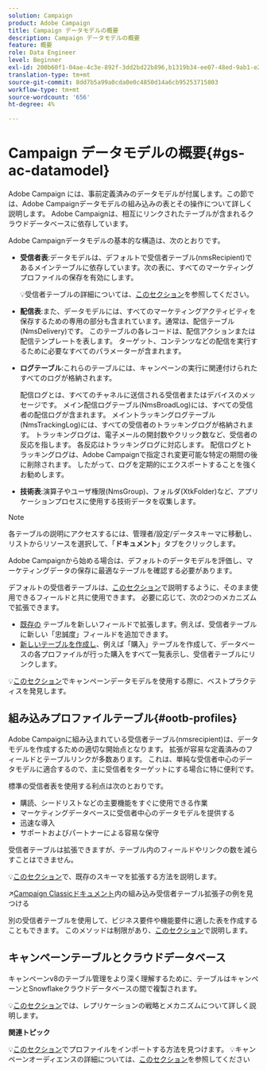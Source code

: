 ```yaml
---
solution: Campaign
product: Adobe Campaign
title: Campaign データモデルの概要
description: Campaign データモデルの概要
feature: 概要
role: Data Engineer
level: Beginner
exl-id: 200b60f1-04ae-4c3e-892f-3dd2bd22b896,b1319b34-ee07-48ed-9ab1-e2d12d3d99f8
translation-type: tm+mt
source-git-commit: 8dd7b5a99a0cda0e0c4850d14a6cb95253715803
workflow-type: tm+mt
source-wordcount: '656'
ht-degree: 4%

---
```


# Campaign データモデルの概要{#gs-ac-datamodel}

Adobe Campaign には、事前定義済みのデータモデルが付属します。この節では、Adobe Campaignデータモデルの組み込みの表とその操作について詳しく説明します。 Adobe Campaignは、相互にリンクされたテーブルが含まれるクラウドデータベースに依存しています。

Adobe Campaignデータモデルの基本的な構造は、次のとおりです。

* **受信者表**:データモデルは、デフォルトで受信者テーブル(nmsRecipient)であるメインテーブルに依存しています。次の表に、すべてのマーケティングプロファイルの保存を有効にします。

   :bulb:受信者テーブルの詳細については、[このセクション](#ootb-profiles)を参照してください。

* **配信表**:また、データモデルには、すべてのマーケティングアクティビティを保存するための専用の部分も含まれています。通常は、配信テーブル(NmsDelivery)です。 このテーブルの各レコードは、配信アクションまたは配信テンプレートを表します。 ターゲット、コンテンツなどの配信を実行するために必要なすべてのパラメーターが含まれます。

* **ログテーブル**:これらのテーブルには、キャンペーンの実行に関連付けられたすべてのログが格納されます。

   配信ログとは、すべてのチャネルに送信される受信者またはデバイスのメッセージです。 メイン配信ログテーブル(NmsBroadLog)には、すべての受信者の配信ログが含まれます。
メイントラッキングログテーブル(NmsTrackingLog)には、すべての受信者のトラッキングログが格納されます。 トラッキングログは、電子メールの開封数やクリック数など、受信者の反応を指します。 各反応はトラッキングログに対応します。
配信ログとトラッキングログは、Adobe Campaignで指定され変更可能な特定の期間の後に削除されます。 したがって、ログを定期的にエクスポートすることを強くお勧めします。

* **技術表**:演算子やユーザ権限(NmsGroup)、フォルダ(XtkFolder)など、アプリケーションプロセスに使用する技術データを収集します。

>[!NOTE]
>
>各テーブルの説明にアクセスするには、管理者/設定/データスキーマに移動し、リストからリソースを選択して、「**ドキュメント**」タブをクリックします。

Adobe Campaignから始める場合は、デフォルトのデータモデルを評価し、マーケティングデータの保存に最適なテーブルを確認する必要があります。

デフォルトの受信者テーブルは、[このセクション](#ootb-profiles)で説明するように、そのまま使用できるフィールドと共に使用できます。 必要に応じて、次の2つのメカニズムで拡張できます。

* [既存の](extend-schema.md) テーブルを新しいフィールドで拡張します。例えば、受信者テーブルに新しい「忠誠度」フィールドを追加できます。
* [新しいテーブルを作成し](create-schema.md)、例えば「購入」テーブルを作成して、データベースの各プロファイルが行った購入をすべて一覧表示し、受信者テーブルにリンクします。

:bulb:[このセクション](datamodel-best-practices.md)でキャンペーンデータモデルを使用する際に、ベストプラクティスを発見します。

## 組み込みプロファイルテーブル{#ootb-profiles}

Adobe Campaignに組み込まれている受信者テーブル(nmsrecipient)は、データモデルを作成するための適切な開始点となります。 拡張が容易な定義済みのフィールドとテーブルリンクが多数あります。 これは、単純な受信者中心のデータモデルに適合するので、主に受信者をターゲットにする場合に特に便利です。

標準の受信者表を使用する利点は次のとおりです。

* 購読、シードリストなどの主要機能をすぐに使用できる作業
* マーケティングデータベースに受信者中心のデータモデルを提供する
* 迅速な導入
* サポートおよびパートナーによる容易な保守

受信者テーブルは拡張できますが、テーブル内のフィールドやリンクの数を減らすことはできません。

:bulb:[このセクション](extend-schema.md)で、既存のスキーマを拡張する方法を説明します。

:arrow_upper_right:[Campaign Classicドキュメント](https://experienceleague.adobe.com/docs/campaign-classic/using/configuring-campaign-classic/editing-schemas/examples-of-schemas-edition.html?lang=en#extending-a-table)内の組み込み受信者テーブル拡張子の例を見つける

別の受信者テーブルを使用して、ビジネス要件や機能要件に適した表を作成することもできます。 このメソッドは制限があり、[このセクション](custom-recipient.md)で説明します。

## キャンペーンテーブルとクラウドデータベース

キャンペーンv8のテーブル管理をより深く理解するために、テーブルはキャンペーンとSnowflakeクラウドデータベースの間で複製されます。

:bulb:[このセクション](../config/replication.md)では、レプリケーションの戦略とメカニズムについて詳しく説明します。

**関連トピック**

:bulb:[このセクション](../start/import.md)でプロファイルをインポートする方法を見つけます。
:bulb:キャンペーンオーディエンスの詳細については、[このセクション](../start/audiences.md)を参照してください
